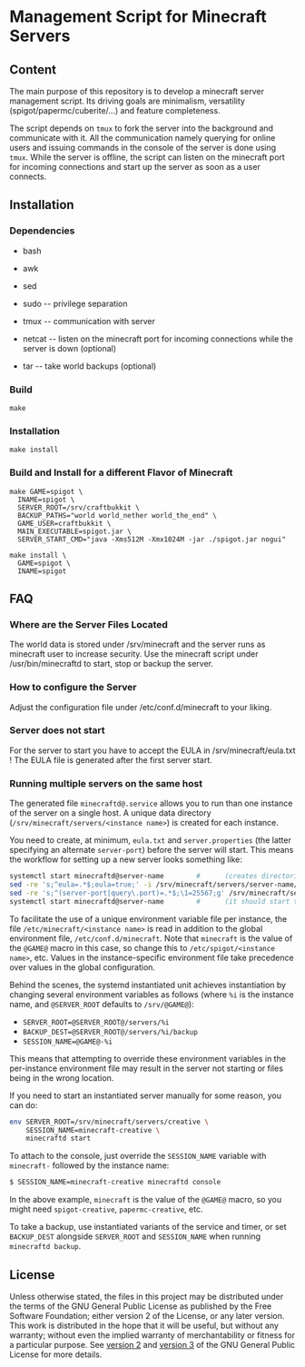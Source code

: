 # Management Script for Minecraft Servers

## Content

The main purpose of this repository is to develop a minecraft server management script.
Its driving goals are minimalism, versatility (spigot/papermc/cuberite/...) and feature completeness.

The script depends on `tmux` to fork the server into the background and communicate with it.
All the communication namely querying for online users and issuing commands in the console of the server is done using `tmux`.
While the server is offline, the script can listen on the minecraft port for incoming connections and start up the server as soon as a user connects.

## Installation

### Dependencies

* bash
* awk
* sed
* sudo -- privilege separation
* tmux -- communication with server

* netcat -- listen on the minecraft port for incoming connections while the server is down (optional)
* tar -- take world backups (optional)

### Build

```
make
```

### Installation

```
make install
```

### Build and Install for a different Flavor of Minecraft

```
make GAME=spigot \
  INAME=spigot \
  SERVER_ROOT=/srv/craftbukkit \
  BACKUP_PATHS="world world_nether world_the_end" \
  GAME_USER=craftbukkit \
  MAIN_EXECUTABLE=spigot.jar \
  SERVER_START_CMD="java -Xms512M -Xmx1024M -jar ./spigot.jar nogui"
```

```
make install \
  GAME=spigot \
  INAME=spigot
```

## FAQ

### Where are the Server Files Located

The world data is stored under /srv/minecraft and the server runs as minecraft user to increase security.
Use the minecraft script under /usr/bin/minecraftd to start, stop or backup the server.

### How to configure the Server

Adjust the configuration file under /etc/conf.d/minecraft to your liking.

### Server does not start

For the server to start you have to accept the EULA in /srv/minecraft/eula.txt !
The EULA file is generated after the first server start.

### Running multiple servers on the same host

The generated file `minecraftd@.service` allows you to run than one instance of the server on a single host. A unique data directory (`/srv/minecraft/servers/<instance name>`) is created for each instance.

You need to create, at minimum, `eula.txt` and `server.properties` (the latter specifying an alternate `server-port`) before the server will start. This means the workflow for setting up a new server looks something like:

```sh
systemctl start minecraftd@server-name        #      (creates directories; the service will fail to start, that's ok)
sed -re 's;^eula=.*$;eula=true;' -i /srv/minecraft/servers/server-name/eula.txt
sed -re 's;^(server-port|query\.port)=.*$;\1=25567;g' /srv/minecraft/servers/server-name/server.properties
systemctl start minecraftd@server-name        #      (it should start this time)
```

To facilitate the use of a unique environment variable file per instance, the file `/etc/minecraft/<instance name>` is read in addition to the global environment file, `/etc/conf.d/minecraft`. Note that `minecraft` is the value of the `@GAME@` macro in this case, so change this to `/etc/spigot/<instance name>`, etc. Values in the instance-specific environment file take precedence over values in the global configuration.

Behind the scenes, the systemd instantiated unit achieves instantiation by changing several environment variables as follows (where `%i` is the instance name, and `@SERVER_ROOT` defaults to `/srv/@GAME@`):

* `SERVER_ROOT=@SERVER_ROOT@/servers/%i`
* `BACKUP_DEST=@SERVER_ROOT@/servers/%i/backup`
* `SESSION_NAME=@GAME@-%i`

This means that attempting to override these environment variables in the per-instance environment file may result in the server not starting or files being in the wrong location.

If you need to start an instantiated server manually for some reason, you can do:

```sh
env SERVER_ROOT=/srv/minecraft/servers/creative \
    SESSION_NAME=minecraft-creative \
    minecraftd start
```

To attach to the console, just override the `SESSION_NAME` variable with `minecraft-` followed by the instance name:

```sh
$ SESSION_NAME=minecraft-creative minecraftd console
```

In the above example, `minecraft` is the value of the `@GAME@` macro, so you might need `spigot-creative`, `papermc-creative`, etc.

To take a backup, use instantiated variants of the service and timer, or set `BACKUP_DEST` alongside `SERVER_ROOT` and `SESSION_NAME` when running `minecraftd backup`.

## License

Unless otherwise stated, the files in this project may be distributed under the terms of the GNU General Public License as published by the Free Software Foundation; either version 2 of the License, or any later version. This work is distributed in the hope that it will be useful, but without any warranty; without even the implied warranty of merchantability or fitness for a particular purpose. See [version 2](https://www.gnu.org/licenses/old-licenses/gpl-2.0.html) and [version 3](https://www.gnu.org/copyleft/gpl-3.0.html) of the GNU General Public License for more details.
